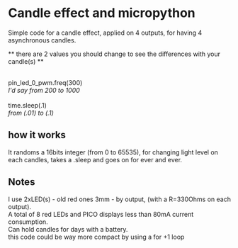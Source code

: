 # Candle effect and micropython
Simple code for a candle effect, applied on 4 outputs, for having 4 asynchronous candles.

** there are 2 values you should change to see the differences with your candle(s) **

<br>pin_led_0_pwm.freq(300)
<br>_I'd say from 200 to 1000_
<br>
<br>time.sleep(.1)
<br>_from (.01) to (.1)_
<br>
## how it works
It randoms a 16bits integer (from 0 to 65535), for changing light level on each candles,
takes a .sleep and goes on for ever and ever.

## Notes
I use 2xLED(s) - old red ones 3mm - by output, (with a R=330Ohms on each output).
<br>A total of 8 red LEDs and PICO displays less than 80mA current consumption.
<br>Can hold candles for days with a battery.
<br>this code could be way more compact by using a for +1 loop
